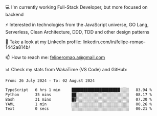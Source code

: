 💻 I'm currently working Full-Stack Developer, but more focused on backend

⚡ Interested in technologies from the JavaScript universe, GO Lang, Serverless, Clean Architecture, DDD, TDD and other design patterns

👥 Take a look at my LinkedIn profile: linkedin.com/in/felipe-romao-1442a814b/

📫 How to reach me: feliperomao.a@gmail.com

📊 Check my stats from WakaTime (VS Code) and GitHub:

<!--START_SECTION:waka-->

```txt
From: 26 July 2024 - To: 02 August 2024

TypeScript   6 hrs 1 min     █████████████████████░░░░   83.94 %
Python       35 mins         ██░░░░░░░░░░░░░░░░░░░░░░░   08.17 %
Bash         31 mins         █▓░░░░░░░░░░░░░░░░░░░░░░░   07.30 %
YAML         1 min           ░░░░░░░░░░░░░░░░░░░░░░░░░   00.26 %
Text         0 secs          ░░░░░░░░░░░░░░░░░░░░░░░░░   00.21 %
```

<!--END_SECTION:waka-->

